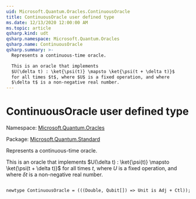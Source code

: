 ```yaml
---
uid: Microsoft.Quantum.Oracles.ContinuousOracle
title: ContinuousOracle user defined type
ms.date: 12/13/2020 12:00:00 AM
ms.topic: article
qsharp.kind: udt
qsharp.namespace: Microsoft.Quantum.Oracles
qsharp.name: ContinuousOracle
qsharp.summary: >-
  Represents a continuous-time oracle.

  This is an oracle that implements
  $U(\delta t) : \ket{\psi(t)} \mapsto \ket{\psi(t + \delta t)}$
  for all times $t$, where $U$ is a fixed operation, and where
  $\delta t$ is a non-negative real number.
---
```


# ContinuousOracle user defined type

Namespace: [Microsoft.Quantum.Oracles](xref:Microsoft.Quantum.Oracles)

Package: [Microsoft.Quantum.Standard](https://nuget.org/packages/Microsoft.Quantum.Standard)


Represents a continuous-time oracle.This is an oracle that implements$U(\delta t) : \ket{\psi(t)} \mapsto \ket{\psi(t + \delta t)}$for all times $t$, where $U$ is a fixed operation, and where$\delta t$ is a non-negative real number.

```qsharp

newtype ContinuousOracle = (((Double, Qubit[]) => Unit is Adj + Ctl));
```

